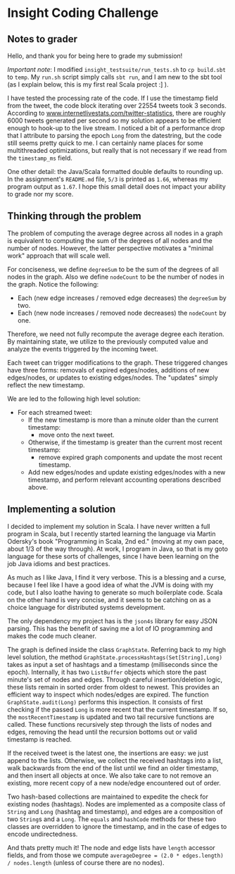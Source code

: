 Insight Coding Challenge
========================
Notes to grader
---------------
Hello, and thank you for being here to grade my submission! 

*Important note*: I modified `insight_testsuite/run_tests.sh` to `cp build.sbt` to `temp`.
My `run.sh` script simply calls `sbt run`, and I am new to the sbt tool (as I explain below,
this is my first real Scala project :] ).

I have tested the processing rate of the code. If I use the timestamp field from the tweet,
the code block iterating over 22554 tweets took 3 seconds. According to
www.internetlivestats.com/twitter-statistics, there are roughly 6000 tweets generated per second
so my solution appears to be efficient enough to hook-up to the live stream. I noticed a bit
of a performance drop that I attribute to parsing the epoch `Long` from the datestring, but the
code still seems pretty quick to me. I can certainly name places for some multithreaded optimizations,
but really that is not necessary if we read from the `timestamp_ms` field.

One other detail: the Java/Scala formatted double defaults to rounding up. In the assignment's
`README.md` file, `5/3` is printed as `1.66`, whereas my program output as `1.67`. I hope this small
detail does not impact your ability to grade nor my score.

Thinking through the problem
----------------------------

The problem of computing the average degree across all nodes in a graph is
equivalent to computing the sum of the degrees of all nodes and the number of
nodes. However, the latter perspective motivates a "minimal work" approach that
will scale well.

For conciseness, we define `degreeSum` to be the sum of the degrees of all nodes
in the graph. Also we define `nodeCount` to be the number of nodes in the graph. 
Notice the following:

- Each (new edge increases / removed edge decreases) the `degreeSum` by two.
- Each (new node increases / removed node decreases) the `nodeCount` by one.

Therefore, we need not fully recompute the average degree each iteration. By 
maintaining state, we utilize to the previously computed value and analyze the
events triggered by the incoming tweet.

Each tweet can trigger modifications to the graph. These triggered changes have
three forms: removals of expired edges/nodes, additions of new edges/nodes, or
updates to existing edges/nodes. The "updates" simply reflect the new timestamp.

We are led to the following high level solution:

- For each streamed tweet:
    - If the new timestamp is more than a minute older than the current timestamp:
    	-  move onto the next tweet.
    - Otherwise, if the timestamp is greater than the current most recent timestamp:
    	- remove expired graph components and update the most recent timestamp.
    - Add new edges/nodes and update existing edges/nodes with a new timestamp, 
    and perform relevant accounting operations described above.

Implementing a solution
-----------------------
I decided to implement my solution in Scala. I have never written a full program in
Scala, but I recently started learning the language via Martin Odersky's book
"Programming in Scala, 2nd ed." (moving at my own pace, about 1/3 of the way through).
At work, I program in Java, so that is my goto language for these sorts of challenges,
since I have been learning on the job Java idioms and best practices. 

As much as I like Java, I find it very verbose. This is a blessing and a curse, because
I feel like I have a good idea of what the JVM is doing with my code, but I also loathe
having to generate so much boilerplate code. Scala on the other hand is very concise,
and it seems to be catching on as a choice language for distributed systems development. 

The only dependency my project has is the `json4s` library for easy JSON parsing.
This has the benefit of saving me a lot of IO programming and makes the code much cleaner.

The graph is defined inside the class `GraphState`. Referring back to my high level solution,
the method `GraphState.processHashtags(Set[String],Long)` takes as input a set of hashtags
and a timestamp (milliseconds since the epoch). Internally, it has two `ListBuffer` objects
which store the past minute's set of nodes and edges. Through careful insertion/deletion logic,
these lists remain in sorted order from oldest to newest. This provides an efficient way to
inspect which nodes/edges are expired. The function `GraphState.audit(Long)` performs this inspection.
It consists of first checking if the passed `Long` is more recent that the current timestamp.
If so, the `mostRecentTimestamp` is updated and two tail recursive functions are called.
These functions recursively step through the lists of nodes and edges, removing the head until
the recursion bottoms out or valid timestamp is reached.

If the received tweet is the latest one, the insertions are easy: we just append to the lists.
Otherwise, we collect the received hashtags into a list, walk backwards from the end of the list
until we find an older timestamp, and then insert all objects at once. We also take care to not 
remove an existing, more recent copy of a new node/edge encountered out of order.

Two hash-based collections are maintained to expedite the check for existing nodes (hashtags). Nodes
are implemented as a composite class of `String` and `Long` (hashtag and timestamp), and edges are
a composition of two `String`s and a `Long`. The `equals` and `hashCode` methods for these two classes
are overridden to ignore the timestamp, and in the case of edges to encode undirectedness.

And thats pretty much it! The node and edge lists have `length` accessor fields, and from those we
compute `averageDegree = (2.0 * edges.length) / nodes.length` (unless of course there are no nodes).
